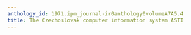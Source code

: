 ```yaml
---
anthology_id: 1971.ipm_journal-ir0anthology0volumeA7A5.4
title: The Czechoslovak computer information system ASTI
---
```

